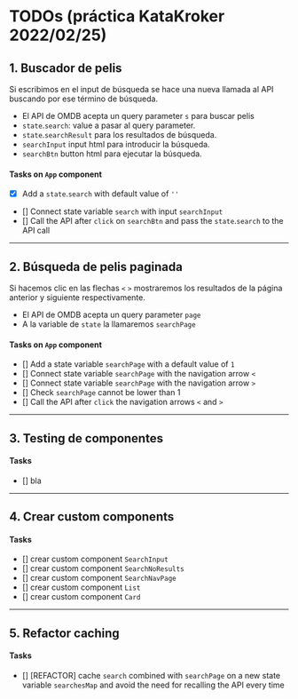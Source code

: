 # TODOs (práctica KataKroker 2022/02/25)

## 1. Buscador de pelis

Si escribimos en el input de búsqueda se hace una nueva llamada al API buscando por ese término de búsqueda.

- El API de OMDB acepta un query parameter `s` para buscar pelis
- `state`.`search`: value a pasar al query parameter.
- `state`.`searchResult` para los resultados de búsqueda.
- `searchInput` input html para introducir la búsqueda.
- `searchBtn` button html para ejecutar la búsqueda.

#### Tasks on `App` component

- [x] Add a `state`.`search` with default value of `''`
- [] Connect state variable `search` with input `searchInput`
- [] Call the API after `click` on `searchBtn` and pass the `state`.`search` to the API call

---

## 2. Búsqueda de pelis paginada

Si hacemos clic en las flechas `<` `>` mostraremos los resultados de la página anterior y siguiente respectivamente.

- El API de OMDB acepta un query parameter `page`
- A la variable de `state` la llamaremos `searchPage`

#### Tasks on `App` component

- [] Add a state variable `searchPage` with a default value of `1`
- [] Connect state variable `searchPage` with the navigation arrow `<`
- [] Connect state variable `searchPage` with the navigation arrow `>`
- [] Check `searchPage` cannot be lower than 1
- [] Call the API after `click` the navigation arrows `<` and `>`

---

## 3. Testing de componentes

#### Tasks

- [] bla

---

## 4. Crear custom components

#### Tasks

- [] crear custom component `SearchInput`
- [] crear custom component `SearchNoResults`
- [] crear custom component `SearchNavPage`
- [] crear custom component `List`
- [] crear custom component `Card`

---

## 5. Refactor caching

#### Tasks

- [] [REFACTOR] cache `search` combined with `searchPage` on a new state variable `searchesMap` and avoid the need for recalling the API every time
